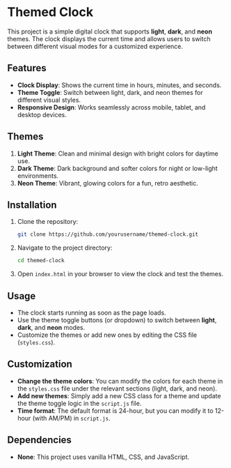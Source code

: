 # Themed Clock

This project is a simple digital clock that supports **light**, **dark**, and **neon** themes. The clock displays the current time and allows users to switch between different visual modes for a customized experience.

## Features

- **Clock Display**: Shows the current time in hours, minutes, and seconds.
- **Theme Toggle**: Switch between light, dark, and neon themes for different visual styles.
- **Responsive Design**: Works seamlessly across mobile, tablet, and desktop devices.

## Themes

1. **Light Theme**: Clean and minimal design with bright colors for daytime use.
2. **Dark Theme**: Dark background and softer colors for night or low-light environments.
3. **Neon Theme**: Vibrant, glowing colors for a fun, retro aesthetic.

## Installation

1. Clone the repository:

    ```bash
    git clone https://github.com/yourusername/themed-clock.git
    ```

2. Navigate to the project directory:

    ```bash
    cd themed-clock
    ```

3. Open `index.html` in your browser to view the clock and test the themes.

## Usage

- The clock starts running as soon as the page loads.
- Use the theme toggle buttons (or dropdown) to switch between **light**, **dark**, and **neon** modes.
- Customize the themes or add new ones by editing the CSS file (`styles.css`).

## Customization

- **Change the theme colors**: You can modify the colors for each theme in the `styles.css` file under the relevant sections (light, dark, and neon).
- **Add new themes**: Simply add a new CSS class for a theme and update the theme toggle logic in the `script.js` file.
- **Time format**: The default format is 24-hour, but you can modify it to 12-hour (with AM/PM) in `script.js`.

## Dependencies

- **None**: This project uses vanilla HTML, CSS, and JavaScript.



